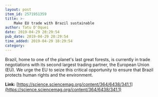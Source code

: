 ```yaml
---
layout: post
item_id: 2571951359
title: >-
    Make EU trade with Brazil sustainable
author: Tatu D'Oquei
date: 2019-04-29 20:29:54
pub_date: 2019-04-29 20:29:54
time_added: 2019-04-29 18:29:54
category: 
---
```


Brazil, home to one of the planet's last great forests, is currently in trade negotiations with its second largest trading partner, the European Union (EU). We urge the EU to seize this critical opportunity to ensure that Brazil protects human rights and the environment.

**Link:** [https://science.sciencemag.org/content/364/6438/341.1](https://science.sciencemag.org/content/364/6438/341.1)

